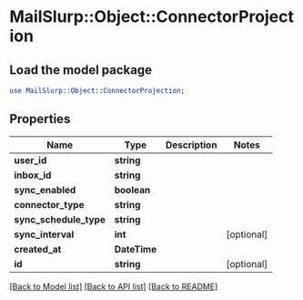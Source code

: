 # MailSlurp::Object::ConnectorProjection

## Load the model package
```perl
use MailSlurp::Object::ConnectorProjection;
```

## Properties
Name | Type | Description | Notes
------------ | ------------- | ------------- | -------------
**user_id** | **string** |  | 
**inbox_id** | **string** |  | 
**sync_enabled** | **boolean** |  | 
**connector_type** | **string** |  | 
**sync_schedule_type** | **string** |  | 
**sync_interval** | **int** |  | [optional] 
**created_at** | **DateTime** |  | 
**id** | **string** |  | [optional] 

[[Back to Model list]](../README#documentation-for-models) [[Back to API list]](../README#documentation-for-api-endpoints) [[Back to README]](../README)


